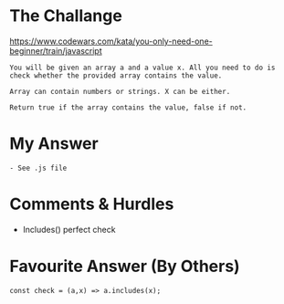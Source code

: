 # The Challange

https://www.codewars.com/kata/you-only-need-one-beginner/train/javascript

```
You will be given an array a and a value x. All you need to do is check whether the provided array contains the value.

Array can contain numbers or strings. X can be either.

Return true if the array contains the value, false if not.
```

# My Answer

```
- See .js file
```

# Comments & Hurdles

- Includes() perfect check

# Favourite Answer (By Others)

```
const check = (a,x) => a.includes(x);
```

